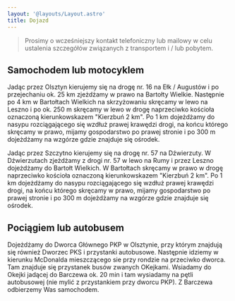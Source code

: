 ```yaml
---
layout: '@layouts/Layout.astro'
title: Dojazd
---
```


> Prosimy o wcześniejszy kontakt telefoniczny lub mailowy w celu ustalenia szczegółów związanych z transportem i / lub pobytem.

Samochodem lub motocyklem
-------------------------

Jadąc przez Olsztyn kierujemy się na drogę nr. 16 na Ełk / Augustów i po przejechaniu ok. 25 km zjeżdżamy w prawo na Bartołty Wielkie. Następnie po 4 km w Bartołtach Wielkich na skrzyżowaniu skręcamy w lewo na Leszno i po ok. 250 m skręcamy w lewo w drogę naprzeciwko kościoła oznaczoną kierunkowskazem "Kierzbuń 2 km". Po 1 km dojeżdżamy do nasypu rozciągającego się wzdłuż prawej krawędzi drogi, na końcu którego skręcamy w prawo, mijamy gospodarstwo po prawej stronie i po 300 m dojeżdżamy na wzgórze gdzie znajduje się ośrodek.

Jadąc przez Szczytno kierujemy się na drogę nr. 57 na Dźwierzuty. W Dźwierzutach zjeżdżamy z drogi nr. 57 w lewo na Rumy i przez Leszno dojeżdżamy do Bartołt Wielkich. W Bartołtach skręcamy w prawo w drogę naprzeciwko kościoła oznaczoną kierunkowskazem "Kierzbuń 2 km". Po 1 km dojeżdżamy do nasypu rozciągającego się wzdłuż prawej krawędzi drogi, na końcu którego skręcamy w prawo, mijamy gospodarstwo po prawej stronie i po 300 m dojeżdżamy na wzgórze gdzie znajduje się ośrodek.

Pociągiem lub autobusem
-----------------------

Dojeżdżamy do Dworca Głównego PKP w Olsztynie, przy którym znajdują się również Dworzec PKS i przystanki autobusowe. Następnie idziemy w kierunku McDonalda mieszczącego sie przy rondzie na przeciwko dworca. Tam znajduje się przystanek busów zwanych OKejkami. Wsiadamy do Okejki jadącej do Barczewa ok. 20 min i tam wysiadamy na pętli autobusowej (nie mylić z przystankiem przy dworcu PKP). Z Barczewa odbierzemy Was samochodem.
